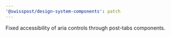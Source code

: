 ```yaml
---
'@swisspost/design-system-components': patch
---
```


Fixed accessibility of aria controls through post-tabs components.
